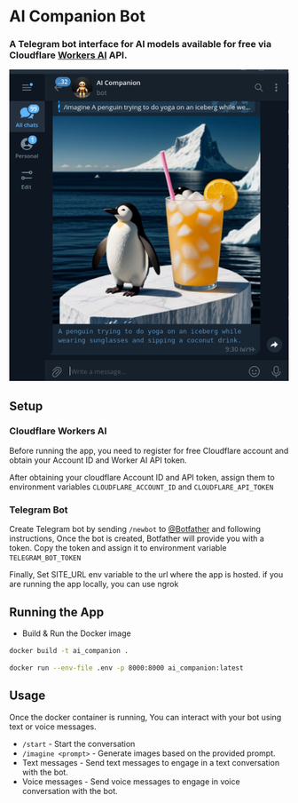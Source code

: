 # AI Companion Bot

### A Telegram bot interface for AI models available for free via Cloudflare [Workers AI](https://developers.cloudflare.com/workers-ai/) API.

![App Preview](preview.png)

## Setup

### Cloudflare Workers AI
Before running the app, you need to register for free Cloudflare account and obtain your Account ID and Worker AI API token.

After obtaining your cloudflare Account ID and API token, assign them to environment variables `CLOUDFLARE_ACCOUNT_ID` and `CLOUDFLARE_API_TOKEN`

### Telegram Bot
Create Telegram bot by sending `/newbot` to [@Botfather](https://t.me/botfather) and following instructions, Once the bot is created, Botfather will provide you with a token. Copy the token and assign it to environment variable `TELEGRAM_BOT_TOKEN`

Finally, Set SITE_URL env variable to the url where the app is hosted. if you are running the app locally, you can use ngrok

## Running the App
* Build & Run the Docker image
```sh
docker build -t ai_companion .
```
```sh
docker run --env-file .env -p 8000:8000 ai_companion:latest
```

## Usage
Once the docker container is running, You can interact with your bot using text or voice messages.

* `/start` - Start the conversation
* `/imagine <prompt>` - Generate images based on the provided prompt.
* Text messages - Send text messages to engage in a text conversation with the bot.
* Voice messages - Send voice messages to engage in voice conversation with the bot. 
